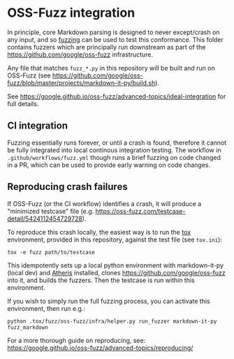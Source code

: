 # OSS-Fuzz integration

In principle, core Markdown parsing is designed to never except/crash on any input,
and so [fuzzing](https://en.wikipedia.org/wiki/Fuzzing) can be used to test this conformance.
This folder contains fuzzers which are principally run downstream as part of the <https://github.com/google/oss-fuzz> infrastructure.

Any file that matches `fuzz_*.py` in this repository will be built and run on OSS-Fuzz
(see <https://github.com/google/oss-fuzz/blob/master/projects/markdown-it-py/build.sh>).

See <https://google.github.io/oss-fuzz/advanced-topics/ideal-integration> for full details.

## CI integration

Fuzzing essentially runs forever, or until a crash is found, therefore it cannot be fully integrated into local continous integration testing.
The workflow in `.github/workflows/fuzz.yml` though runs a brief fuzzing on code changed in a PR,
which can be used to provide early warning on code changes.

## Reproducing crash failures

If OSS-Fuzz (or the CI workflow) identifies a crash, it will produce a "minimized testcase" file
(e.g. <https://oss-fuzz.com/testcase-detail/5424112454729728>).

To reproduce this crash locally, the easiest way is to run the [tox](https://tox.wiki/) environment, provided in this repository, against the test file (see `tox.ini`):

```
tox -e fuzz path/to/testcase
```

This idempotently sets up a local python environment with markdown-it-py (local dev) and [Atheris](https://pypi.org/project/atheris/) installed,
clones <https://github.com/google/oss-fuzz> into it,
and builds the fuzzers.
Then the testcase is run within this environment.

If you wish to simply run the full fuzzing process,
you can activate this environment, then run e.g.:

```
python .tox/fuzz/oss-fuzz/infra/helper.py run_fuzzer markdown-it-py fuzz_markdown
```

For a more thorough guide on reproducing, see: https://google.github.io/oss-fuzz/advanced-topics/reproducing/
